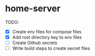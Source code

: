 # home-server

TODO:
- [x] Create env files for compose files
- [x] Add root directory key to env files
- [ ] Create Github secrets
- [ ] Write build steps to create secret files